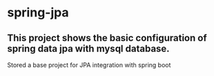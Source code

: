 # spring-jpa

## This project shows the basic configuration of spring data jpa with mysql database.
Stored a base project for JPA integration with spring boot
